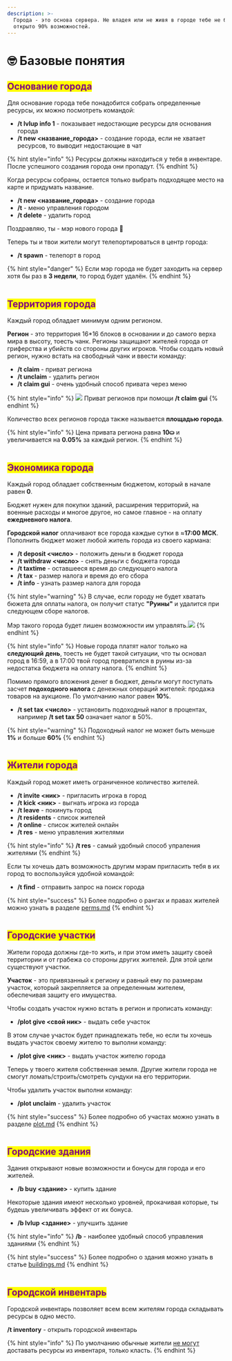 ```yaml
---
description: >-
  Города - это основа сервера. Не владея или не живя в городе тебе не будет
  открыто 90% возможностей.
---
```


# 🤓 Базовые понятия

## <mark style="color:purple;">Основание города</mark>

Для основание города тебе понадобится собрать определенные ресурсы, их можно посмотреть командой:

* **/t lvlup info 1** - показывает недостающие ресурсы для основания города
* **/t new <название\_города>** - создание города, если не хватает ресурсов, то выводит недостающие в чат

{% hint style="info" %}
Ресурсы должны находиться у тебя в инвентаре. После успешного создания города они пропадут.
{% endhint %}

Когда ресурсы собраны, остается только выбрать подходящее место на карте и придумать название.

* **/t new <название\_города>** - создание города
* **/t** - меню управления городом
* **/t delete** - удалить город

Поздравляю, ты - мэр нового города :tada:

Теперь ты и твои жители могут телепортироваться в центр города:

* **/t spawn** - телепорт в город

{% hint style="danger" %}
Если мэр города не будет заходить на сервер хотя бы раз в **3 недели**, то город будет удалён.
{% endhint %}

<figure><img src="../.gitbook/assets/gitlab_hr7.svg" alt=""><figcaption></figcaption></figure>

## <mark style="color:purple;">Территория города</mark>

Каждый город обладает минимум одним регионом.

**Регион** - это территория 16\*16 блоков в основании и до самого верха мира в высоту, тоесть чанк. Регионы защищают жителей города от гриферства и убийств со стороны других игроков. Чтобы создать новый регион, нужно встать на свободный чанк и ввести команду:

* **/t claim** - приват региона
* **/t unclaim** - удалить регион
* **/t claim gui** - очень удобный способ привата через меню

{% hint style="info" %}
![](<../.gitbook/assets/image (2) (1) (1) (1).png>) Приват регионов при помощи **/t claim gui**
{% endhint %}

Количество всех регионов города также называется **площадью города**.

{% hint style="info" %}
Цена привата региона равна **10⛀** и увеличивается на **0.05%** за каждый регион.
{% endhint %}

<figure><img src="../.gitbook/assets/gitlab_hr7.svg" alt=""><figcaption></figcaption></figure>

## <mark style="color:purple;">Экономика города</mark>

Каждый город обладает собственным бюджетом, который в начале равен **0**.

Бюджет нужен для покупки зданий, расширения территорий, на военные расходы и многое другое, но самое главное - на оплату **ежедневного налога**.

**Городской налог** оплачивают все города каждые сутки в ≈**17:00 МСК**. Пополнить бюджет может любой житель города из своего кармана:

* **/t deposit <число>** - положить деньги в бюджет города
* **/t withdraw <число>** - снять деньги с бюджета города
* **/t taxtime** - оставшееся время до следующего налога
* **/t tax** - размер налога и время до его сбора
* **/t info** - узнать размер налога для города

{% hint style="warning" %}
В случае, если городу не будет хватать бюжета для оплаты налога, он получит статус **"Руины"** и удалится при следующем сборе налогов.&#x20;

Мэр такого города будет лишен возможности им управлять.![](../.gitbook/assets/wgYxoTom21DamGZwSt2hho_rPLdNpOaIwU3JD0tsEg7zL6IZb-G6Kv_iI-kn-LilbPAz9Mlp_j2_9LzkxTy2Pk1u.jpg)
{% endhint %}

{% hint style="info" %}
Новые города платят налог только на **следующий** **день**, тоесть не будет такой ситуации, что ты основал город в 16:59, а в 17:00 твой город превратился в руины из-за недостатка бюджета на оплату налога.
{% endhint %}

Помимо прямого вложения денег в бюджет, деньги могут поступать засчет **подоходного налога** с денежных операций жителей: продажа товаров на аукционе. По умолчанию налог равен **10%**.

* **/t set tax <число>** - установить подоходный налог в процентах, например **/t set tax 50** означает налог в 50%.

{% hint style="warning" %}
Подоходный налог не может быть меньше **1%** и больше **60%**
{% endhint %}

<figure><img src="../.gitbook/assets/gitlab_hr7.svg" alt=""><figcaption></figcaption></figure>

## <mark style="color:purple;">Жители города</mark>

Каждый город может иметь ограниченное количество жителей.

* **/t invite <ник>** - пригласить игрока в город
* **/t kick <ник>** - выгнать игрока из города
* **/t leave** - покинуть город
* **/t residents** - список жителей
* **/t online** - список жителей онлайн
* **/t res** - меню управления жителями

{% hint style="info" %}
**/t res** - самый удобный способ упраления жителями
{% endhint %}

Если ты хочешь дать возможность другим мэрам пригласить тебя в их город то воспользуйся удобной командой:

* **/t find** - отправить запрос на поиск города

{% hint style="success" %}
Более подробно о рангах и правах жителей можно узнать в разделе [perms.md](perms.md "mention")
{% endhint %}

<figure><img src="../.gitbook/assets/gitlab_hr7.svg" alt=""><figcaption></figcaption></figure>

## <mark style="color:purple;">Городские участки</mark>

Жители города должны где-то жить, и при этом иметь защиту своей территории и от грабежа со стороны других жителей. Для этой цели существуют участки.

**Участок** - это привязанный к региону и равный ему по размерам участок, который закрепляется за определенным жителем, обеспечивая защиту его имущества.

Чтобы создать участок нужно встать в регион и прописать команду:

* **/plot give <свой ник>** - выдать себе участок

В этом случае участок будет принадлежать тебе, но если ты хочешь выдать участок своему жителю то выполни команду:

* **/plot give <ник>** - выдать участок жителю города

Теперь у твоего жителя собственная земля. Другие жители города не смогут ломать/строить/смотреть сундуки на его территории.

Чтобы удалить участок выполни команду:

* **/plot unclaim** - удалить участок

{% hint style="success" %}
Более подробно об участах можно узнать в разделе [plot.md](plot.md "mention")
{% endhint %}

<figure><img src="../.gitbook/assets/gitlab_hr7.svg" alt=""><figcaption></figcaption></figure>

## <mark style="color:purple;">**Городские здания**</mark>

Здания открывают новые возможности и бонусы для города и его жителей.

* **/b buy <здание>** - купить здание

Некоторые здания имеют несколько уровней, прокачивая которые, ты будешь увеличивать эффект от их бонуса.

* **/b lvlup <здание>** - улучшить здание

{% hint style="info" %}
**/b** - наиболее удобный способ управления зданиями
{% endhint %}

{% hint style="success" %}
Более подробно о здания можно узнать в статье [buildings.md](buildings.md "mention")
{% endhint %}

<figure><img src="../.gitbook/assets/gitlab_hr7.svg" alt=""><figcaption></figcaption></figure>

## <mark style="color:purple;">Городской инвентарь</mark>

Городской инвентарь позволяет всем всем жителям города складывать ресурсы в одно место.

**/t inventory** - открыть городской инвентарь

{% hint style="info" %}
По умолчанию обычные жители [не могут](perms.md#prava-rangov-po-umolchaniyu) доставать ресурсы из инвентаря, только класть.
{% endhint %}

<figure><img src="../.gitbook/assets/gitlab_hr7.svg" alt=""><figcaption></figcaption></figure>
